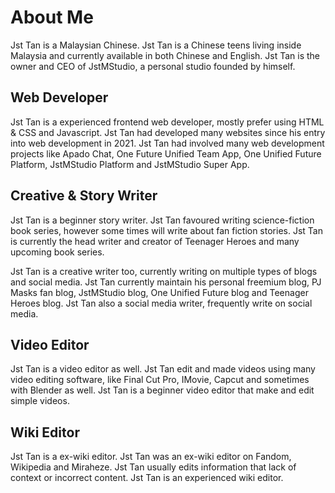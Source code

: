 # About Me
<p>Jst Tan is a Malaysian Chinese. Jst Tan is a Chinese teens living inside Malaysia and currently available in both Chinese and English. Jst Tan is the owner and CEO of JstMStudio, a personal studio founded by himself. </p> 

<h2>Web Developer</h2>
<p>Jst Tan is a experienced frontend web developer, mostly prefer using HTML & CSS and Javascript. Jst Tan had developed many websites since his entry into web development in 2021. Jst Tan had involved many web development projects like Apado Chat, One Future Unified Team App, One Unified Future Platform, JstMStudio Platform and JstMStudio Super App.</p> 

<h2>Creative & Story Writer</h2>
<p>Jst Tan is a beginner story writer. Jst Tan favoured writing science-fiction book series, however some times will write about fan fiction stories. Jst Tan is currently the head writer and creator of Teenager Heroes and many upcoming book series.</p>

<p>Jst Tan is a creative writer too, currently writing on multiple types of blogs and social media. Jst Tan currently maintain his personal freemium blog, PJ Masks fan blog, JstMStudio blog, One Unified Future blog and Teenager Heroes blog. Jst Tan also a social media writer, frequently write on social media. </p> 

<h2>Video Editor</h2>
<p>Jst Tan is a video editor as well. Jst Tan edit and made videos using many video editing software, like Final Cut Pro, IMovie, Capcut and sometimes with Blender as well. Jst Tan is a beginner video editor that make and edit simple videos. </p>

<h2>Wiki Editor</h2>
<p>Jst Tan is a ex-wiki editor. Jst Tan was an ex-wiki editor on Fandom, Wikipedia and Miraheze. Jst Tan usually edits information that lack of context or incorrect content. Jst Tan is an experienced wiki editor. </p>